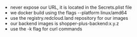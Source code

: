 - never expose our URL, it is located in the Secrets.plist file
- we docker build using the flags --platform linux/amd64
- use the registry.redcloud.land repository for our images
- our backend images is shopper-plus-backend:x.y.z
- use the -k flag for curl commands